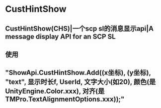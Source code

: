 # CustHintShow
CustHintShow(CHS)|一个scp sl的消息显示api|A message display API for an SCP SL
-----
使用
-----
"ShowApi.CustHintShow.Add((x坐标), (y坐标), "text", 显示时长f, UserId, 文字大小(如20), 颜色(是UnityEngine.Color.xxx), 对齐(是TMPro.TextAlignmentOptions.xxx));"
-----
